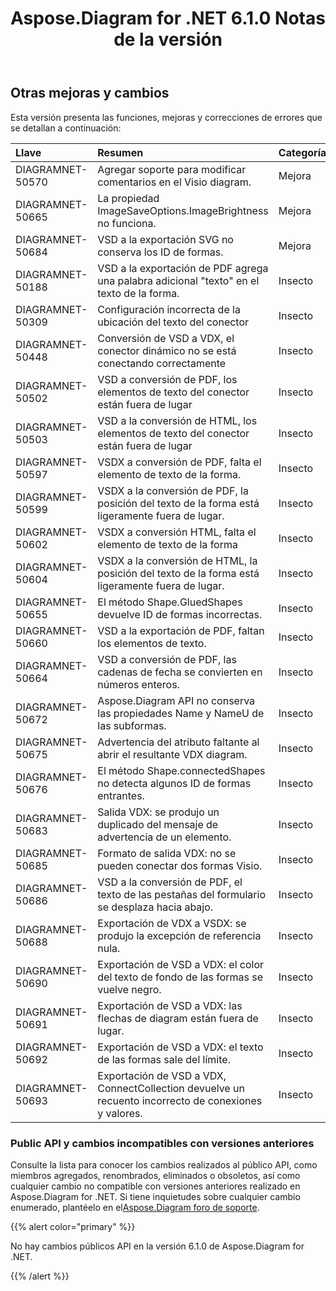 ﻿---
title: Aspose.Diagram for .NET 6.1.0 Notas de la versión
type: docs
weight: 110
url: /es/net/aspose-diagram-for-net-6-1-0-release-notes/
---
## **Otras mejoras y cambios**
Esta versión presenta las funciones, mejoras y correcciones de errores que se detallan a continuación:

|**Llave** |**Resumen** |**Categoría** |
|:- |:- |:- |
|DIAGRAMNET-50570 | Agregar soporte para modificar comentarios en el Visio diagram.| Mejora|
|DIAGRAMNET-50665 | La propiedad ImageSaveOptions.ImageBrightness no funciona.| Mejora|
|DIAGRAMNET-50684 | VSD a la exportación SVG no conserva los ID de formas.| Mejora|
|DIAGRAMNET-50188 | VSD a la exportación de PDF agrega una palabra adicional "texto" en el texto de la forma.| Insecto|
|DIAGRAMNET-50309 | Configuración incorrecta de la ubicación del texto del conector| Insecto|
|DIAGRAMNET-50448 | Conversión de VSD a VDX, el conector dinámico no se está conectando correctamente| Insecto|
|DIAGRAMNET-50502 | VSD a conversión de PDF, los elementos de texto del conector están fuera de lugar| Insecto|
|DIAGRAMNET-50503 | VSD a la conversión de HTML, los elementos de texto del conector están fuera de lugar| Insecto|
|DIAGRAMNET-50597 | VSDX a conversión de PDF, falta el elemento de texto de la forma.| Insecto|
|DIAGRAMNET-50599 | VSDX a la conversión de PDF, la posición del texto de la forma está ligeramente fuera de lugar.| Insecto|
|DIAGRAMNET-50602 | VSDX a conversión HTML, falta el elemento de texto de la forma| Insecto|
|DIAGRAMNET-50604 | VSDX a la conversión de HTML, la posición del texto de la forma está ligeramente fuera de lugar.| Insecto|
|DIAGRAMNET-50655 | El método Shape.GluedShapes devuelve ID de formas incorrectas.| Insecto|
|DIAGRAMNET-50660 | VSD a la exportación de PDF, faltan los elementos de texto.| Insecto|
|DIAGRAMNET-50664 |VSD a conversión de PDF, las cadenas de fecha se convierten en números enteros.| Insecto|
|DIAGRAMNET-50672 | Aspose.Diagram API no conserva las propiedades Name y NameU de las subformas.| Insecto|
|DIAGRAMNET-50675 | Advertencia del atributo faltante al abrir el resultante VDX diagram.| Insecto|
|DIAGRAMNET-50676 | El método Shape.connectedShapes no detecta algunos ID de formas entrantes.| Insecto|
|DIAGRAMNET-50683 | Salida VDX: se produjo un duplicado del mensaje de advertencia de un elemento.| Insecto|
|DIAGRAMNET-50685 | Formato de salida VDX: no se pueden conectar dos formas Visio.| Insecto|
|DIAGRAMNET-50686 | VSD a la conversión de PDF, el texto de las pestañas del formulario se desplaza hacia abajo.| Insecto|
|DIAGRAMNET-50688 |Exportación de VDX a VSDX: se produjo la excepción de referencia nula.| Insecto|
|DIAGRAMNET-50690 | Exportación de VSD a VDX: el color del texto de fondo de las formas se vuelve negro.| Insecto|
|DIAGRAMNET-50691 | Exportación de VSD a VDX: las flechas de diagram están fuera de lugar.| Insecto|
|DIAGRAMNET-50692 | Exportación de VSD a VDX: el texto de las formas sale del límite.| Insecto|
|DIAGRAMNET-50693 | Exportación de VSD a VDX, ConnectCollection devuelve un recuento incorrecto de conexiones y valores.| Insecto|
### **Public API y cambios incompatibles con versiones anteriores**
Consulte la lista para conocer los cambios realizados al público API, como miembros agregados, renombrados, eliminados o obsoletos, así como cualquier cambio no compatible con versiones anteriores realizado en Aspose.Diagram for .NET. Si tiene inquietudes sobre cualquier cambio enumerado, plantéelo en el[Aspose.Diagram foro de soporte](https://forum.aspose.com/c/diagram/17).

{{% alert color="primary" %}} 

No hay cambios públicos API en la versión 6.1.0 de Aspose.Diagram for .NET.

{{% /alert %}}
